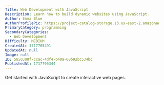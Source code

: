 ```yaml
---
Title: Web Development with JavaScript
Description: Learn how to build dynamic websites using JavaScript.
Author: Emma Blue
AuthorProfilePic: https://project-catalog-storage.s3.us-east-2.amazonaws.com/images/pfp.png
PrimaryCategory: programming
SecondaryCategories:
  - Web Development
Difficulty: MEDIUM
CreatedAt: 1717705491
UpdatedAt: null
Image: null
ID: 5850308f-ccac-4df4-b40a-60b92bc534bc
PublishedAt: 1717706344
---
```


Get started with JavaScript to create interactive web pages.
